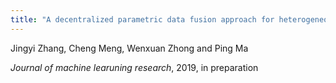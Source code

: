 ```yaml
---
title: "A decentralized parametric data fusion approach for heterogeneous scattered data"
---
```


Jingyi Zhang, Cheng Meng, Wenxuan Zhong and Ping Ma

*Journal of machine learuning research*, 2019, in preparation
